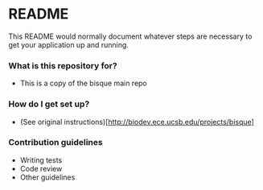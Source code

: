 # README #

This README would normally document whatever steps are necessary to get your application up and running.



### What is this repository for? ###

* This is a copy of the bisque main repo

### How do I get set up? ###

* (See original instructions)[http://biodev.ece.ucsb.edu/projects/bisque]

### Contribution guidelines ###

* Writing tests
* Code review
* Other guidelines